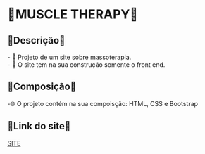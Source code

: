 <h1>💪MUSCLE THERAPY💪</h1> 
<h2>🦾Descrição🦾</h2>
<p>
- 💬 Projeto de um site sobre massoterapia.<br>
- 💬 O site tem na sua construção somente o front end.
</p>

<h2>🦾Composição🦾</h2>
<p>
-🌐 O projeto contém na sua compoisção: HTML, CSS e Bootstrap
</p>

<h2>🦾Link do site🦾</h2>
<p>
 <a href="https://matheusrafas.github.io/Web-Muscle-Therapy/"> SITE </a>
</p>
